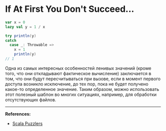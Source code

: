 # If At First You Don't Succeed...

```scala
var x = 0
lazy val y = 1 / x

try println(y)
catch
  case _: Throwable =>
    x = 1
    println(y)
// 1    
```

Одна из самых интересных особенностей ленивых значений (кроме того, что они откладывают фактическое вычисление) 
заключается в том, что они будут пересчитываться при вызове, 
если в момент первого доступа возникло исключение, 
до тех пор, пока не будет получено какое-то определенное значение. 
Таким образом, можно использовать этот полезный шаблон во многих ситуациях, 
например, для обработки отсутствующих файлов.


---

**References:**
- [Scala Puzzlers](https://scalapuzzlers.com/index.html#pzzlr-012)
